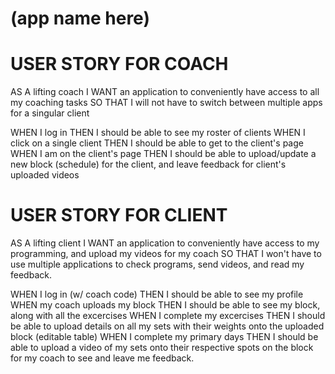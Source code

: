 # (app name here)

# USER STORY FOR COACH
AS A lifting coach
I WANT an application to conveniently have access to all my coaching tasks
SO THAT I will not have to switch between multiple apps for a singular client

WHEN I log in
THEN I should be able to see my roster of clients
WHEN I click on a single client
THEN I should be able to get to the client's page
WHEN I am on the client's page
THEN I should be able to upload/update a new block (schedule) for the client, and leave feedback for client's uploaded videos



# USER STORY FOR CLIENT
AS A lifting client
I WANT an application to conveniently have access to my programming, and upload my videos for my coach
SO THAT I won't have to use multiple applications to check programs, send videos, and read my feedback.

WHEN I log in (w/ coach code)
THEN I should be able to see my profile
WHEN my coach uploads my block
THEN I should be able to see my block, along with all the excercises
WHEN I complete my excercises
THEN I should be able to upload details on all my sets with their weights onto the uploaded block (editable table)
WHEN I complete my primary days
THEN I should be able to upload a video of my sets onto their respective spots on the block for my coach to see and leave me feedback.